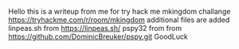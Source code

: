 Hello this is a writeup from me for try hack me mkingdom challange https://tryhackme.com/r/room/mkingdom
additional files are added 
linpeas.sh from https://linpeas.sh/
pspy32 from from https://github.com/DominicBreuker/pspy.git
GoodLuck
